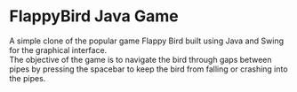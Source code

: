 # FlappyBird Java Game

A simple clone of the popular game Flappy Bird built using Java and Swing for the graphical interface. <br>The objective of the game is to navigate the bird through gaps between pipes by pressing the spacebar to keep the bird from falling or crashing into the pipes.<br>
